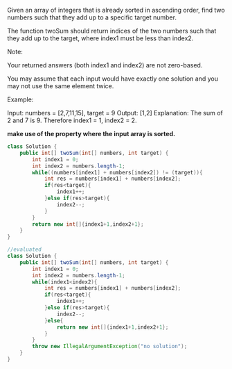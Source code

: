 Given an array of integers that is already sorted in ascending order, find two numbers such that they add up to a specific target number.

The function twoSum should return indices of the two numbers such that they add up to the target, where index1 must be less than index2.

Note:

Your returned answers (both index1 and index2) are not zero-based.

You may assume that each input would have exactly one solution and you may not use the same element twice.

Example:

Input: numbers = [2,7,11,15], target = 9
Output: [1,2]
Explanation: The sum of 2 and 7 is 9. Therefore index1 = 1, index2 = 2.


**make use of the property where the input array is sorted.**


```java
class Solution {
    public int[] twoSum(int[] numbers, int target) {
        int index1 = 0;
        int index2 = numbers.length-1;
        while((numbers[index1] + numbers[index2]) != (target)){
            int res = numbers[index1] + numbers[index2];
            if(res<target){
                index1++;
            }else if(res>target){
                index2--;
            }          
        }
        return new int[]{index1+1,index2+1};
    }
}

//evaluated
class Solution {
    public int[] twoSum(int[] numbers, int target) {
        int index1 = 0;
        int index2 = numbers.length-1;
        while(index1<index2){
            int res = numbers[index1] + numbers[index2];
            if(res<target){
                index1++;
            }else if(res>target){
                index2--;
            }else{
                return new int[]{index1+1,index2+1};
            }          
        }
        throw new IllegalArgumentException("no solution");
    }
}
```
